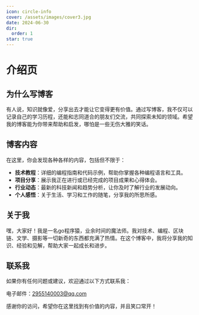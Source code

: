 ```yaml
---
icon: circle-info
cover: /assets/images/cover3.jpg
date: 2024-06-30
dir:
  order: 1
star: true  
---
```


# 介绍页

## 为什么写博客

有人说，知识就像爱，分享出去才能让它变得更有价值。通过写博客，我不仅可以记录自己的学习历程，还能和志同道合的朋友们交流，共同探索未知的领域。希望我的博客能为你带来帮助和启发，哪怕是一些无伤大雅的笑话。

## 博客内容

在这里，你会发现各种各样的内容，包括但不限于：

- **技术教程**：详细的编程指南和代码示例，帮助你掌握各种编程语言和工具。
- **项目分享**：展示我正在进行或已经完成的项目成果和心得体会。
- **行业动态**：最新的科技新闻和趋势分析，让你及时了解行业的发展动向。
- **个人感悟**：关于生活、学习和工作的随笔，分享我的所思所感。

## 关于我

嘿，大家好！我是一名go程序猿，业余时间的魔法师。我对技术、编程、区块链、文学、摄影等一切新奇的东西都充满了热情。在这个博客中，我将分享我的知识、经验和见解，帮助大家一起成长和进步。

## 联系我

如果你有任何问题或建议，欢迎通过以下方式联系我：

电子邮件：<2955140003@qq.com>

感谢你的访问，希望你在这里找到有价值的内容，并且笑口常开！
